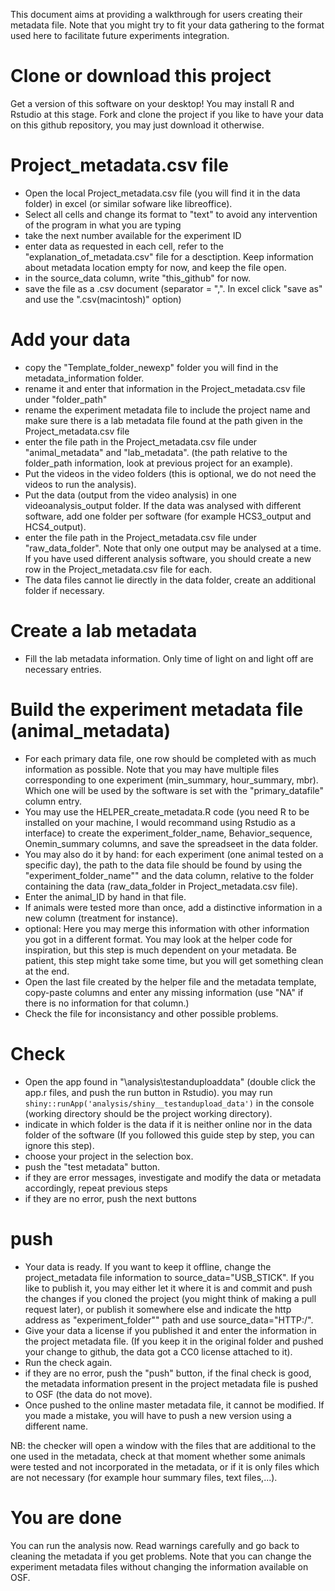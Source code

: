 This document aims at providing a walkthrough for users creating their metadata file. Note that you might try to fit your data gathering to the format used here to facilitate future experiments integration.

#  Clone or download this project

Get a version of this software on your desktop! You may install R and Rstudio at this stage. Fork and clone the project if you like to have your data on this github repository, you may just download it otherwise.

#  Project_metadata.csv file

- Open the local Project_metadata.csv file (you will find it in the data folder) in excel (or similar sofware like libreoffice).
- Select all cells and change its format to "text" to avoid any intervention of the program in what you are typing
- take the next number available for the experiment ID
- enter data as requested in each cell, refer to the "explanation_of_metadata.csv" file for a desctiption. Keep information about metadata location empty for now, and keep the file open.
- in the source_data column, write "this_github" for now.
- save the file as a .csv document (separator = ",". In excel click "save as" and use the ".csv(macintosh)" option)


# Add your data

- copy the "Template_folder_newexp" folder you will find in the metadata_information folder.
- rename it and enter that information in the Project_metadata.csv file under "folder_path"
- rename the experiment metadata file to include the project name and make sure there is a lab metadata file found at the path given in the Project_metadata.csv file
- enter the file path in the Project_metadata.csv file under "animal_metadata" and "lab_metadata". (the path relative to the folder_path information, look at previous project for an example).
- Put the videos in the video folders (this is optional, we do not need the videos to run the analysis).
- Put the data (output from the video analysis) in one videoanalysis_output folder. If the data was analysed with different software, add one folder per software (for example HCS3_output and HCS4_output).  
- enter the file path in the Project_metadata.csv file under "raw_data_folder". Note that only one output may be analysed at a time. If you have used different analysis software, you should create a new row in the Project_metadata.csv file for each.
- The data files cannot lie directly in the data folder, create an additional folder if necessary.


# Create a lab metadata

- Fill the lab metadata information. Only time of light on and light off are necessary entries.

# Build the experiment metadata file (animal_metadata)

- For each primary data file, one row should be completed with as much information as possible. Note that you may have multiple files corresponding to one experiment (min_summary, hour_summary, mbr). Which one will be used by the software is set with the "primary_datafile" column entry.
- You may use the HELPER_create_metadata.R code (you need R to be installed on your machine, I would recommand using Rstudio as a interface) to create the experiment_folder_name,	Behavior_sequence,	Onemin_summary columns, and save the spreadseet in the data folder.
- You may also do it by hand: for each experiment (one animal tested on a specific day), the path to the data file should be found by using the "experiment_folder_name"" and the data column, relative to the folder containing the data (raw_data_folder in Project_metadata.csv file).
- Enter the animal_ID by hand in that file.
- If animals were tested more than once, add a distinctive information in a new column (treatment for instance).
- optional: Here you may merge this information with other information you got in a different format. You may look at the helper code for inspiration, but this step is much dependent on your metadata. Be patient, this step might take some time, but you will get something clean at the end.
- Open the last file created by the helper file and the metadata template, copy-paste columns and enter any missing information (use "NA" if there is no information for that column.)
- Check the file for inconsistancy and other possible problems.


# Check

- Open the app found in "\analysis\testanduploaddata" (double click the app.r files, and push the run button in Rstudio). you may run `shiny::runApp('analysis/shiny__testandupload_data')` in the console (working directory should be the project working directory).
- indicate in which folder is the data if it is neither online nor in the data folder of the software (If you followed this guide step by step, you can ignore this step).
- choose your project in the selection box.
- push the "test metadata" button.
- if they are error messages, investigate and modify the data or metadata accordingly, repeat previous steps
- if they are no error, push the next buttons

# push

- Your data is ready. If you want to keep it offline, change the project_metadata file information to source_data="USB_STICK". If you like to publish it, you may either let it where it is and commit and push the changes if you cloned the project (you might think of making a pull request later), or publish it somewhere else and indicate the http address as "experiment_folder"" path and use source_data="HTTP:/".
- Give your data a license if you published it and enter the information in the project metadata file. (If you keep it in the original folder and pushed your change to github, the data got a CC0 license attached to it).
- Run the check again.
- if they are no error, push the "push" button, if the final check is good, the metadata information present in the project metadata file is pushed to OSF (the data do not move).
- Once pushed to the online master metadata file, it cannot be modified. If you made a mistake, you will have to push a new version using a different name.

NB: the checker will open a window with the files that are additional to the one used in the metadata, check at that moment whether some animals were tested and not incorporated in the metadata, or if it is only files which are not necessary (for example hour summary files, text files,...).

# You are done

You can run the analysis now. Read warnings carefully and go back to cleaning the metadata if you get problems. Note that you can change the experiment metadata files without changing the information available on OSF.


